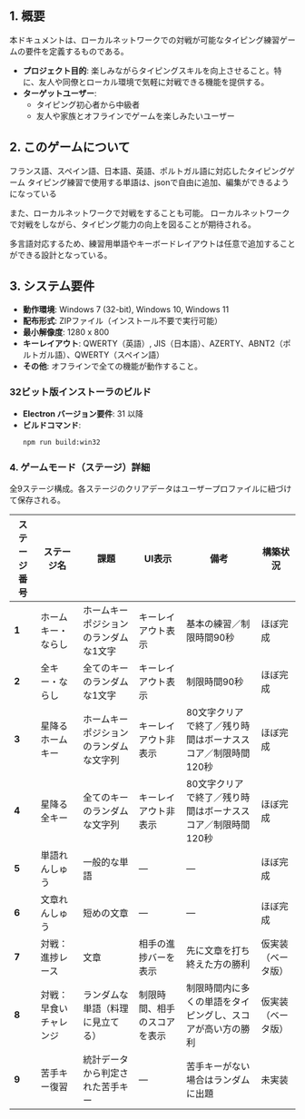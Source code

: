 ## 1. 概要

本ドキュメントは、ローカルネットワークでの対戦が可能なタイピング練習ゲームの要件を定義するものである。

- **プロジェクト目的**: 楽しみながらタイピングスキルを向上させること。特に、友人や同僚とローカル環境で気軽に対戦できる機能を提供する。
- **ターゲットユーザー**:
    - タイピング初心者から中級者
    - 友人や家族とオフラインでゲームを楽しみたいユーザー


## 2. このゲームについて
フランス語、スペイン語、日本語、英語、ポルトガル語に対応したタイピングゲーム
タイピング練習で使用する単語は、jsonで自由に追加、編集ができるようになっている

また、ローカルネットワークで対戦をすることも可能。
ローカルネットワークで対戦をしながら、タイピング能力の向上を図ることが期待される。

多言語対応するため、練習用単語やキーボードレイアウトは任意で追加することができる設計となっている。

## 3. システム要件

- **動作環境**: Windows 7 (32-bit), Windows 10, Windows 11
- **配布形式**: ZIPファイル（インストール不要で実行可能）
- **最小解像度**: 1280 x 800
- **キーレイアウト**: QWERTY（英語）, JIS（日本語）、AZERTY、ABNT2（ポルトガル語）、QWERTY（スペイン語）
- **その他**: オフラインで全ての機能が動作すること。

### 32ビット版インストーラのビルド

- **Electron バージョン要件**: 31 以降
- **ビルドコマンド**:
  ```bash
  npm run build:win32
  ```




### 4. ゲームモード（ステージ）詳細

全9ステージ構成。各ステージのクリアデータはユーザープロファイルに紐づけて保存される。

| ステージ番号 | ステージ名             | 課題                                  | UI表示                    | 備考                                                       | 構築状況           |
|--------------|------------------------|---------------------------------------|---------------------------|------------------------------------------------------------|--------------------|
| **1**        | ホームキー・ならし     | ホームキーポジションのランダムな1文字 | キーレイアウト表示         | 基本の練習／制限時間90秒                                    | ほぼ完成           |
| **2**        | 全キー・ならし         | 全てのキーのランダムな1文字           | キーレイアウト表示         | 制限時間90秒                                               | ほぼ完成           |
| **3**        | 星降るホームキー       | ホームキーポジションのランダムな文字列 | キーレイアウト非表示       | 80文字クリアで終了／残り時間はボーナススコア／制限時間120秒 | ほぼ完成           |
| **4**        | 星降る全キー           | 全てのキーのランダムな文字列         | キーレイアウト非表示       | 80文字クリアで終了／残り時間はボーナススコア／制限時間120秒 | ほぼ完成           |
| **5**        | 単語れんしゅう         | 一般的な単語                         | —                         | —                                                          | ほぼ完成           |
| **6**        | 文章れんしゅう         | 短めの文章                           | —                         | —                                                          | ほぼ完成           |
| **7**        | 対戦：進捗レース       | 文章                                  | 相手の進捗バーを表示       | 先に文章を打ち終えた方の勝利                                | 仮実装（ベータ版） |
| **8**        | 対戦：早食いチャレンジ | ランダムな単語（料理に見立てる）     | 制限時間、相手のスコアを表示 | 制限時間内に多くの単語をタイピングし、スコアが高い方の勝利  | 仮実装（ベータ版） |
| **9**        | 苦手キー復習           | 統計データから判定された苦手キー     | —                         | 苦手キーがない場合はランダムに出題                           | 未実装             |


